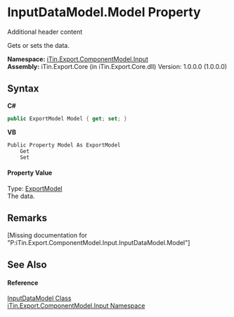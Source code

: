 # InputDataModel.Model Property 
Additional header content 

Gets or sets the data.

**Namespace:**&nbsp;<a href="N_iTin_Export_ComponentModel_Input">iTin.Export.ComponentModel.Input</a><br />**Assembly:**&nbsp;iTin.Export.Core (in iTin.Export.Core.dll) Version: 1.0.0.0 (1.0.0.0)

## Syntax

**C#**<br />
``` C#
public ExportModel Model { get; set; }
```

**VB**<br />
``` VB
Public Property Model As ExportModel
	Get
	Set
```


#### Property Value
Type: <a href="T_iTin_Export_Model_ExportModel">ExportModel</a><br />The data.

## Remarks
\[Missing <remarks> documentation for "P:iTin.Export.ComponentModel.Input.InputDataModel.Model"\]

## See Also


#### Reference
<a href="T_iTin_Export_ComponentModel_Input_InputDataModel">InputDataModel Class</a><br /><a href="N_iTin_Export_ComponentModel_Input">iTin.Export.ComponentModel.Input Namespace</a><br />